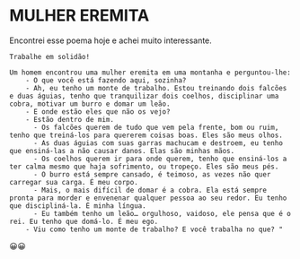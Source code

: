 # MULHER EREMITA

Encontrei esse poema hoje e achei muito interessante.

    Trabalhe em solidão!

    Um homem encontrou uma mulher eremita em uma montanha e perguntou-lhe:
        - O que você está fazendo aqui, sozinha? 
        - Ah, eu tenho um monte de trabalho. Estou treinando dois falcões e duas águias, tenho que tranquilizar dois coelhos, disciplinar uma cobra, motivar um burro e domar um leão. 
        - E onde estão eles que não os vejo? 
        - Estão dentro de mim. 
          - Os falcões querem de tudo que vem pela frente, bom ou ruim, tenho que treiná-los para quererem coisas boas. Eles são meus olhos.
          - As duas águias com suas garras machucam e destroem, eu tenho que ensiná-las a não causar danos. Elas são minhas mãos. 
          - Os coelhos querem ir para onde querem, tenho que ensiná-los a ter calma mesmo que haja sofrimento, ou tropeço. Eles são meus pés. 
          - O burro está sempre cansado, é teimoso, as vezes não quer carregar sua carga. É meu corpo. 
          - Mais, o mais difícil de domar é a cobra. Ela está sempre pronta para morder e envenenar qualquer pessoa ao seu redor. Eu tenho que discipliná-la. É minha língua. 
          - Eu também tenho um leão… orgulhoso, vaidoso, ele pensa que é o rei. Eu tenho que domá-lo. É meu ego. 
        - Viu como tenho um monte de trabalho? E você trabalha no que? "

😀😀